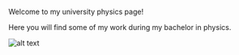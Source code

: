 

<p align="center">
  
Welcome to my university physics page!

Here you will find some of my work during my bachelor in physics.

![alt text](https://i.imgur.com/mIH0ttH.png)

</p>
